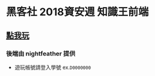 # 黑客社 2018資安週 知識王前端
## [點我玩](https://king.foxo.tw/)
### 後端由 nightfeather 提供
- 遊玩帳號請登入學號 ex.`D0000000`

